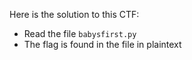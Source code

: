 Here is the solution to this CTF:

- Read the file `babysfirst.py`
- The flag is found in the file in plaintext
